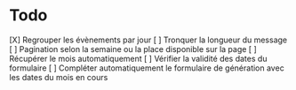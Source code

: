 # Todo
[X] Regrouper les évènements par jour
[ ] Tronquer la longueur du message
[ ] Pagination selon la semaine ou la place disponible sur la page
[ ] Récupérer le mois automatiquement
[ ] Vérifier la validité des dates du formulaire
[ ] Compléter automatiquement le formulaire de génération avec les dates du mois en cours
